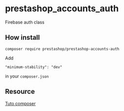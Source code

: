 # prestashop_accounts_auth

Firebase auth class

## How install
```
composer require prestashop/prestashop-accounts-auth
```

Add

```
"minimum-stability": "dev"
```
in your `composer.json`

## Resource

[Tuto composer](https://ourcodeworld.com/articles/read/342/how-to-create-with-github-your-first-psr-4-composer-packagist-package-and-publish-it-in-packagist)
